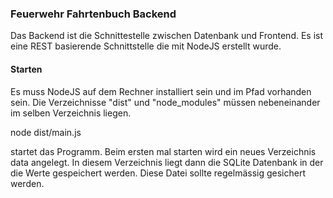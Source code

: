 ### Feuerwehr Fahrtenbuch Backend

Das Backend ist die Schnittestelle zwischen Datenbank und Frontend. 
Es ist eine REST basierende Schnittstelle die mit NodeJS erstellt wurde.

#### Starten ####
Es muss NodeJS auf dem Rechner installiert sein und im Pfad vorhanden sein.
Die Verzeichnisse "dist" und "node_modules" müssen nebeneinander im selben Verzeichnis liegen.

node dist/main.js 

startet das Programm.
Beim ersten mal starten wird ein neues Verzeichnis data angelegt. In diesem Verzeichnis liegt dann die SQLite Datenbank
in der die Werte gespeichert werden. 
Diese Datei sollte regelmässig gesichert werden.



